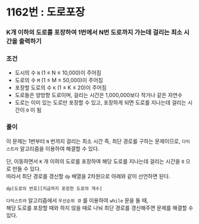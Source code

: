 # 1162번 : 도로포장
### K개 이하의 도로를 포장하여 1번에서 N번 도로까지 가는데 걸리는 최소 시간을 출력하기
### 조건
- 도시의 수 `N` (1 ≤ N ≤ 10,000)이 주어짐
- 도로의 수 `M` (1 ≤ M ≤ 50,000)이 주어짐
- 포장할 도로의 수 `K` (1 ≤ K ≤ 20)이 주어짐
- 도로들은 양방향 도로이며, 걸리는 시간은 1,000,000보다 작거나 같은 자연수
- 도로는 이미 있는 도로만 포장할 수 있고, 포장하게 되면 도로를 지나는데 걸리는 시간이 `0` 이 됨
### 풀이
이 문제는 1번부터 `N` 번까지 걸리는 최소 시간 즉, 최단 경로를 구하는 문제이므로, `다익스트라` 알고리즘을 이용하여 해결할 수 있다.  

단, 이동하면서 `K` 개 이하의 도로를 포장하여 해당 도로를 지나는데 걸리는 시간을 `0` 으로 만들 수 있다.  
따라서 최단 경로를 갱신할 `dp` 배열을 2차원으로 아래와 같이 선언하면 된다.  
```
dp[도로의 번호][지금까지 포장한 도로의 개수]
```

`다익스트라` 알고리즘에서 `우선순위 큐` 를 이용하여 `while` 문을 돌 때,  
해당 도로를 포장할 때와 하지 않을 때로 나눠 최단 경로를 갱신해주면 문제를 해결할 수 있다.    
